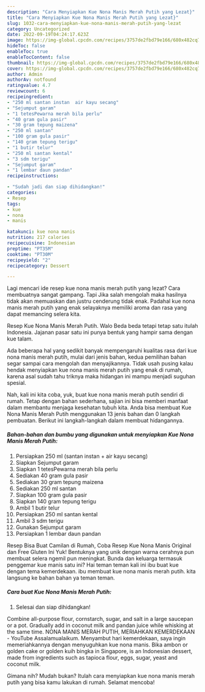 ```yaml
---
description: "Cara Menyiapkan Kue Nona Manis Merah Putih yang Lezat}"
title: "Cara Menyiapkan Kue Nona Manis Merah Putih yang Lezat}"
slug: 1032-cara-menyiapkan-kue-nona-manis-merah-putih-yang-lezat
category: Uncategorized
date: 2022-09-19T04:24:17.623Z
image: https://img-global.cpcdn.com/recipes/3757de2fbd79e166/680x482cq70/kue-nona-manis-merah-putih-foto-resep-utama.jpg
hideToc: false
enableToc: true
enableTocContent: false
thumbnail: https://img-global.cpcdn.com/recipes/3757de2fbd79e166/680x482cq70/kue-nona-manis-merah-putih-foto-resep-utama.jpg
cover: https://img-global.cpcdn.com/recipes/3757de2fbd79e166/680x482cq70/kue-nona-manis-merah-putih-foto-resep-utama.jpg
author: Admin
authorAv: notfound
ratingvalue: 4.7
reviewcount: 6
recipeingredient:
- "250 ml santan instan  air kayu secang"
- "Sejumput garam"
- "1 tetesPewarna merah bila perlu"
- "40 gram gula pasir"
- "30 gram tepung maizena"
- "250 ml santan"
- "100 gram gula pasir"
- "140 gram tepung terigu"
- "1 butir telur"
- "250 ml santan kental"
- "3 sdm terigu"
- "Sejumput garam"
- "1 lembar daun pandan"
recipeinstructions:

- "Sudah jadi dan siap dihidangkan!"
categories:
- Resep
tags:
- kue
- nona
- manis

katakunci: kue nona manis 
nutrition: 217 calories
recipecuisine: Indonesian
preptime: "PT35M"
cooktime: "PT30M"
recipeyield: "2"
recipecategory: Dessert

---
```



Lagi mencari ide resep kue nona manis merah putih yang lezat? Cara membuatnya sangat gampang. Tapi Jika salah mengolah maka hasilnya tidak akan memuaskan dan justru cenderung tidak enak. Padahal kue nona manis merah putih yang enak selayaknya memiliki aroma dan rasa yang dapat memancing selera kita.


Resep Kue Nona Manis Merah Putih. Walo Beda beda tetapi tetap satu itulah Indonesia. Jajanan pasar satu ini punya bentuk yang hampir sama dengan kue talam.

Ada beberapa hal yang sedikit banyak mempengaruhi kualitas rasa dari kue nona manis merah putih, mulai dari jenis bahan, kedua pemilihan bahan segar sampai cara mengolah dan menyajikannya. Tidak usah pusing kalau hendak menyiapkan kue nona manis merah putih yang enak di rumah, karena asal sudah tahu triknya maka hidangan ini mampu menjadi suguhan spesial.


Nah, kali ini kita coba, yuk, buat kue nona manis merah putih sendiri di rumah. Tetap dengan bahan sederhana, sajian ini bisa memberi manfaat dalam membantu menjaga kesehatan tubuh kita. Anda bisa membuat Kue Nona Manis Merah Putih menggunakan 13 jenis bahan dan 0 langkah pembuatan. Berikut ini langkah-langkah dalam membuat hidangannya.

<!--inarticleads1-->

##### Bahan-bahan dan bumbu yang digunakan untuk menyiapkan Kue Nona Manis Merah Putih:

1. Persiapkan 250 ml (santan instan + air kayu secang)
1. Siapkan Sejumput garam
1. Siapkan 1 tetesPewarna merah bila perlu
1. Sediakan 40 gram gula pasir
1. Sediakan 30 gram tepung maizena
1. Sediakan 250 ml santan
1. Siapkan 100 gram gula pasir
1. Siapkan 140 gram tepung terigu
1. Ambil 1 butir telur
1. Persiapkan 250 ml santan kental
1. Ambil 3 sdm terigu
1. Gunakan Sejumput garam
1. Persiapkan 1 lembar daun pandan


Resep Bisa Buat Camilan di Rumah, Coba Resep Kue Nona Manis Original dan Free Gluten Ini Yuk! Bentuknya yang unik dengan warna cerahnya pun membuat selera ngemil pun meningkat. Bunda dan keluarga termasuk penggemar kue manis satu ini? Hai teman teman kali ini ibu buat kue dengan tema kemerdekaan. ibu membuat kue nona manis merah putih. kita langsung ke bahan bahan ya teman teman. 

<!--inarticleads2-->

##### Cara buat Kue Nona Manis Merah Putih:


1. Selesai dan siap dihidangkan!

Combine all-purpose flour, cornstarch, sugar, and salt in a large saucepan or a pot. Gradually add in coconut milk and pandan juice while whisking at the same time. NONA MANIS MERAH PUTIH, MERIAHKAN KEMERDEKAAN - YouTube Assalamualaikum. Menyambut hari kemerdekaan, saya ingin memeriahkannya dengan menyuguhkan kue nona manis. Bika ambon or golden cake or golden kuih bingka in Singapore, is an Indonesian dessert, made from ingredients such as tapioca flour, eggs, sugar, yeast and coconut milk. 

Gimana nih? Mudah bukan? Itulah cara menyiapkan kue nona manis merah putih yang bisa kamu lakukan di rumah. Selamat mencoba!
